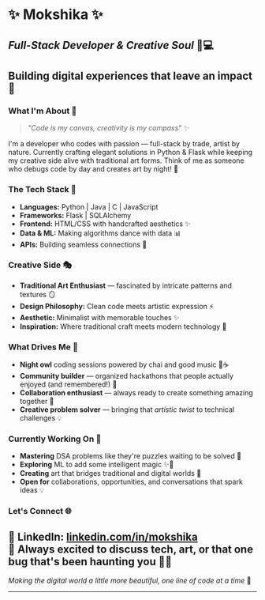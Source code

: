 # ✨ **Mokshika** ✨
## *Full-Stack Developer & Creative Soul* 🎨💻
**Building digital experiences that leave an impact** 🚀
---
### **What I'm About** 🌟
> *"Code is my canvas, creativity is my compass"* ✨

I'm a developer who codes with passion — full-stack by trade, artist by nature. Currently crafting elegant solutions in Python & Flask while keeping my creative side alive with traditional art forms. Think of me as someone who debugs code by day and creates art by night! 🌙

### **The Tech Stack** 💾
- **Languages:** Python | Java | C | JavaScript 
- **Frameworks:** Flask | SQLAlchemy 
- **Frontend:** HTML/CSS with handcrafted aesthetics ✨
- **Data & ML:** Making algorithms dance with data 📊
- **APIs:** Building seamless connections 🔗

### **Creative Side** 🎭
- **Traditional Art Enthusiast** — fascinated by intricate patterns and textures 🪞
- **Design Philosophy:** Clean code meets artistic expression ⚡
- **Aesthetic:** Minimalist with memorable touches ✨
- **Inspiration:** Where traditional craft meets modern technology 🔮

### **What Drives Me** 💫
- **Night owl** coding sessions powered by chai and good music 🌙☕
- **Community builder** — organized hackathons that people actually enjoyed (and remembered!) 🚀
- **Collaboration enthusiast** — always ready to create something amazing together 🤝
- **Creative problem solver** — bringing that *artistic twist* to technical challenges 💡

### **Currently Working On** 📍
- **Mastering** DSA problems like they're puzzles waiting to be solved 🧩
- **Exploring** ML to add some intelligent magic ✨🤖
- **Creating** art that bridges traditional and digital worlds 🌉
- **Open for** collaborations, opportunities, and conversations that spark ideas 💡

### **Let's Connect** 🌐
💼 **LinkedIn:** [linkedin.com/in/mokshika](https://linkedin.com/in/mokshika1711)  
💌 **Always excited** to discuss tech, art, or that one bug that's been haunting you 🐛✨
---
*Making the digital world a little more beautiful, one line of code at a time* 💫
___________________________________________________________________________________________
